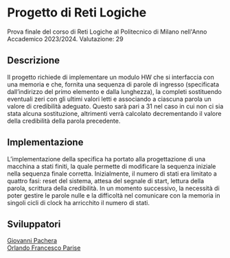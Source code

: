 # Progetto di Reti Logiche
Prova finale del corso di Reti Logiche al Politecnico di Milano nell'Anno Accademico 2023/2024. Valutazione: 29

## Descrizione
Il progetto richiede di implementare un modulo HW che si interfaccia con una memoria e che, fornita una sequenza di parole di ingresso (specificata dall’indirizzo del primo elemento e dalla lunghezza), la completi sostituendo eventuali zeri con gli ultimi valori letti e associando a ciascuna parola un valore di credibilità adeguato. Questo sarà pari a 31 nel caso in cui non ci sia stata alcuna sostituzione, altrimenti verrà calcolato decrementando il valore della credibilità della parola precedente.

## Implementazione
L’implementazione della specifica ha portato alla progettazione di una macchina a stati finiti, la quale permette di modificare la sequenza iniziale nella sequenza finale corretta. Inizialmente, il numero di stati era limitato a quattro fasi: reset del sistema, attesa del segnale di start, lettura della parola, scrittura della credibilità. In un momento successivo, la necessità di poter gestire le parole nulle e la difficoltà nel comunicare con la memoria in singoli cicli di clock ha arricchito il numero di stati.

## Sviluppatori
[Giovanni Pachera](https://github.com/giovannipachera)  
[Orlando Francesco Parise](https://github.com/orlandoparise)
